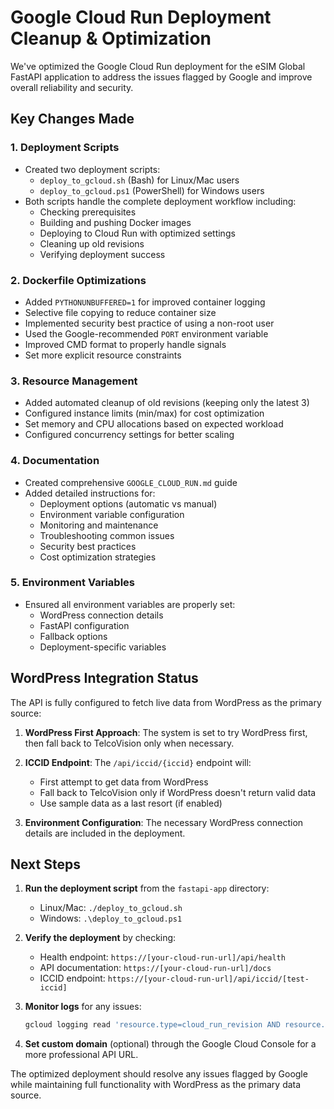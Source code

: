 # Google Cloud Run Deployment Cleanup & Optimization

We've optimized the Google Cloud Run deployment for the eSIM Global FastAPI application to address the issues flagged by Google and improve overall reliability and security.

## Key Changes Made

### 1. Deployment Scripts
- Created two deployment scripts:
  - `deploy_to_gcloud.sh` (Bash) for Linux/Mac users
  - `deploy_to_gcloud.ps1` (PowerShell) for Windows users
- Both scripts handle the complete deployment workflow including:
  - Checking prerequisites
  - Building and pushing Docker images
  - Deploying to Cloud Run with optimized settings
  - Cleaning up old revisions
  - Verifying deployment success

### 2. Dockerfile Optimizations
- Added `PYTHONUNBUFFERED=1` for improved container logging
- Selective file copying to reduce container size
- Implemented security best practice of using a non-root user
- Used the Google-recommended `PORT` environment variable
- Improved CMD format to properly handle signals
- Set more explicit resource constraints

### 3. Resource Management
- Added automated cleanup of old revisions (keeping only the latest 3)
- Configured instance limits (min/max) for cost optimization
- Set memory and CPU allocations based on expected workload
- Configured concurrency settings for better scaling

### 4. Documentation
- Created comprehensive `GOOGLE_CLOUD_RUN.md` guide
- Added detailed instructions for:
  - Deployment options (automatic vs manual)
  - Environment variable configuration
  - Monitoring and maintenance
  - Troubleshooting common issues
  - Security best practices
  - Cost optimization strategies

### 5. Environment Variables
- Ensured all environment variables are properly set:
  - WordPress connection details
  - FastAPI configuration
  - Fallback options
  - Deployment-specific variables

## WordPress Integration Status

The API is fully configured to fetch live data from WordPress as the primary source:

1. **WordPress First Approach**: The system is set to try WordPress first, then fall back to TelcoVision only when necessary.

2. **ICCID Endpoint**: The `/api/iccid/{iccid}` endpoint will:
   - First attempt to get data from WordPress
   - Fall back to TelcoVision only if WordPress doesn't return valid data
   - Use sample data as a last resort (if enabled)

3. **Environment Configuration**: The necessary WordPress connection details are included in the deployment.

## Next Steps

1. **Run the deployment script** from the `fastapi-app` directory:
   - Linux/Mac: `./deploy_to_gcloud.sh`
   - Windows: `.\deploy_to_gcloud.ps1`

2. **Verify the deployment** by checking:
   - Health endpoint: `https://[your-cloud-run-url]/api/health`
   - API documentation: `https://[your-cloud-run-url]/docs`
   - ICCID endpoint: `https://[your-cloud-run-url]/api/iccid/[test-iccid]`

3. **Monitor logs** for any issues:
   ```bash
   gcloud logging read 'resource.type=cloud_run_revision AND resource.labels.service_name=simtlv-api'
   ```

4. **Set custom domain** (optional) through the Google Cloud Console for a more professional API URL.

The optimized deployment should resolve any issues flagged by Google while maintaining full functionality with WordPress as the primary data source. 
